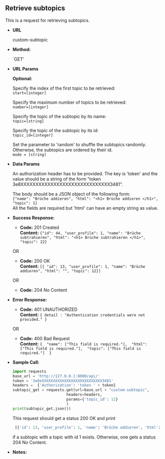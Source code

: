 **Retrieve subtopics**
----
  This is a request for retrieving subtopics. 
  
* **URL**

  custom-subtopic

* **Method:**

  `GET' 
  
*  **URL Params**

     **Optional:** <br>
     
      Specify the index of the first topic to be retrieved: <br>
      `start=[integer]`
       
      Specify the maximum number of topics to be retrieved:  <br>
      `number=[integer]`
       
      Specify the topic of the subtopic by its name: <br>
      `topic=[string]`
       
      Specify the topic of the subtopic by its id: <br>
      `topic_id=[integer]`

      Set the parameter to 'random' to shuffle the subtopics randomly. Otherwise, the subtopics are 
      ordered by their id. <br> 
      `mode = [string]`
  
* **Data Params**

    An authorization header has to be provided. The key is 'token' 
    and the value should be a string of the form "token 3e8XXXXXXXXXXXXXXXXXXXXXXXXXXXXXX3481". 
    
    The body should be a JSON object of the following form: <br>
    `{"name": "Brüche addieren", "html": "<h1> Brüche addieren </h1>", "topic": 1}` <br>
    All the fields are required but 'html' can have an empty string as value.
    
    
* **Success Response:**

  * **Code:** 201 Created <br />
    **Content:** `{"id": 44, "user_profile": 1, "name": "Brüche subtrahieren", "html": "<h1> Brüche subtrahieren </h1>",
     "topic": 22}`
     
  OR
    
  * **Code:** 200 OK <br />
    **Content:** `[{ "id": 13, "user_profile": 1, "name": "Brüche addieren", "html": "", "topic": 12}]`
                  
  OR
                  
  * **Code:** 204 No Content <br />
 
* **Error Response:**

  * **Code:** 401 UNAUTHORIZED <br />
    **Content:** `{ detail : "Authentication credentials were not provided." }`

  OR

  * **Code:** 400 Bad Request <br />
    **Content:** `{ 
                      "name": ["This field is required."], 
                      "html": ["This field is required."], 
                      "topic": ["This field is required."] 
                  }`

* **Sample Call:**

    ```python
    import requests
    base_url = 'http://127.0.0.1:8000/api/'
    token = '3e8eXXXXXXXXXXXXXXXXXXXXXXXXXXX3481'
    headers =  {'Authorization': 'token ' + token}
    subtopic_get = requests.get(url=base_url + "custom-subtopic", 
                            headers=headers, 
                            params={'topic_id': 12}
                            )
    print(subtopic_get.json())
     ``` 
     
     This request should get a status 200 OK and print
     ```python
      [{'id': 13, 'user_profile': 1, 'name': 'Brüche addieren', 'html': '', 'topic': 12}]     
     ```
     if a subtopic with a topic with id 1 exists. Otherwise, one gets a status 204 No Content. 
    
* **Notes:**

   
